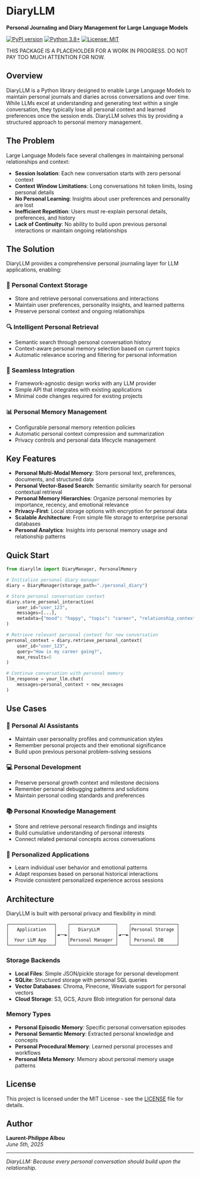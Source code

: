 # DiaryLLM

**Personal Journaling and Diary Management for Large Language Models**

[![PyPI version](https://badge.fury.io/py/diaryllm.svg)](https://badge.fury.io/py/diaryllm)
[![Python 3.8+](https://img.shields.io/badge/python-3.8+-blue.svg)](https://www.python.org/downloads/)
[![License: MIT](https://img.shields.io/badge/License-MIT-yellow.svg)](https://opensource.org/licenses/MIT)

THIS PACKAGE IS A PLACEHOLDER FOR A WORK IN PROGRESS. DO NOT PAY TOO MUCH ATTENTION FOR NOW.

## Overview

DiaryLLM is a Python library designed to enable Large Language Models to maintain personal journals and diaries across conversations and over time. While LLMs excel at understanding and generating text within a single conversation, they typically lose all personal context and learned preferences once the session ends. DiaryLLM solves this by providing a structured approach to personal memory management.

## The Problem

Large Language Models face several challenges in maintaining personal relationships and context:

- **Session Isolation**: Each new conversation starts with zero personal context
- **Context Window Limitations**: Long conversations hit token limits, losing personal details
- **No Personal Learning**: Insights about user preferences and personality are lost
- **Inefficient Repetition**: Users must re-explain personal details, preferences, and history
- **Lack of Continuity**: No ability to build upon previous personal interactions or maintain ongoing relationships

## The Solution

DiaryLLM provides a comprehensive personal journaling layer for LLM applications, enabling:

### 🧠 **Personal Context Storage**
- Store and retrieve personal conversations and interactions
- Maintain user preferences, personality insights, and learned patterns
- Preserve personal context and ongoing relationships

### 🔍 **Intelligent Personal Retrieval**
- Semantic search through personal conversation history
- Context-aware personal memory selection based on current topics
- Automatic relevance scoring and filtering for personal information

### 🔗 **Seamless Integration**
- Framework-agnostic design works with any LLM provider
- Simple API that integrates with existing applications
- Minimal code changes required for existing projects

### 📊 **Personal Memory Management**
- Configurable personal memory retention policies
- Automatic personal context compression and summarization
- Privacy controls and personal data lifecycle management

## Key Features

- **Personal Multi-Modal Memory**: Store personal text, preferences, documents, and structured data
- **Personal Vector-Based Search**: Semantic similarity search for personal contextual retrieval
- **Personal Memory Hierarchies**: Organize personal memories by importance, recency, and emotional relevance
- **Privacy-First**: Local storage options with encryption for personal data
- **Scalable Architecture**: From simple file storage to enterprise personal databases
- **Personal Analytics**: Insights into personal memory usage and relationship patterns

## Quick Start

```python
from diaryllm import DiaryManager, PersonalMemory

# Initialize personal diary manager
diary = DiaryManager(storage_path="./personal_diary")

# Store personal conversation context
diary.store_personal_interaction(
    user_id="user_123",
    messages=[...],
    metadata={"mood": "happy", "topic": "career", "relationship_context": "friend"}
)

# Retrieve relevant personal context for new conversation
personal_context = diary.retrieve_personal_context(
    user_id="user_123",
    query="How is my career going?",
    max_results=5
)

# Continue conversation with personal memory
llm_response = your_llm.chat(
    messages=personal_context + new_messages
)
```

## Use Cases

### 🤖 **Personal AI Assistants**
- Maintain user personality profiles and communication styles
- Remember personal projects and their emotional significance
- Build upon previous personal problem-solving sessions

### 💻 **Personal Development**
- Preserve personal growth context and milestone decisions
- Remember personal debugging patterns and solutions
- Maintain personal coding standards and preferences

### 📚 **Personal Knowledge Management**
- Store and retrieve personal research findings and insights
- Build cumulative understanding of personal interests
- Connect related personal concepts across conversations

### 🎯 **Personalized Applications**
- Learn individual user behavior and emotional patterns
- Adapt responses based on personal historical interactions
- Provide consistent personalized experience across sessions

## Architecture

DiaryLLM is built with personal privacy and flexibility in mind:

```
┌─────────────────┐    ┌─────────────────┐    ┌─────────────────┐
│   Application   │    │   DiaryLLM      │    │Personal Storage │
│                 │◄──►│                 │◄──►│                 │
│  Your LLM App   │    │Personal Manager │    │ Personal DB     │
└─────────────────┘    └─────────────────┘    └─────────────────┘
```

### Storage Backends
- **Local Files**: Simple JSON/pickle storage for personal development
- **SQLite**: Structured storage with personal SQL queries
- **Vector Databases**: Chroma, Pinecone, Weaviate support for personal vectors
- **Cloud Storage**: S3, GCS, Azure Blob integration for personal data

### Memory Types
- **Personal Episodic Memory**: Specific personal conversation episodes
- **Personal Semantic Memory**: Extracted personal knowledge and concepts  
- **Personal Procedural Memory**: Learned personal processes and workflows
- **Personal Meta Memory**: Memory about personal memory usage patterns

## License

This project is licensed under the MIT License - see the [LICENSE](LICENSE) file for details.

## Author

**Laurent-Philippe Albou**  
*June 5th, 2025*

---

*DiaryLLM: Because every personal conversation should build upon the relationship.*